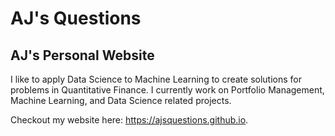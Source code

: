 # AJ's Questions
## AJ's Personal Website

I like to apply Data Science to Machine Learning to create solutions for problems in Quantitative Finance. I currently work on Portfolio Management, Machine Learning, and Data Science related projects. 

Checkout my website here: https://ajsquestions.github.io.
